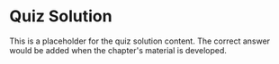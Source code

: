 # Quiz Solution

This is a placeholder for the quiz solution content. The correct answer would be added when the chapter's material is developed.